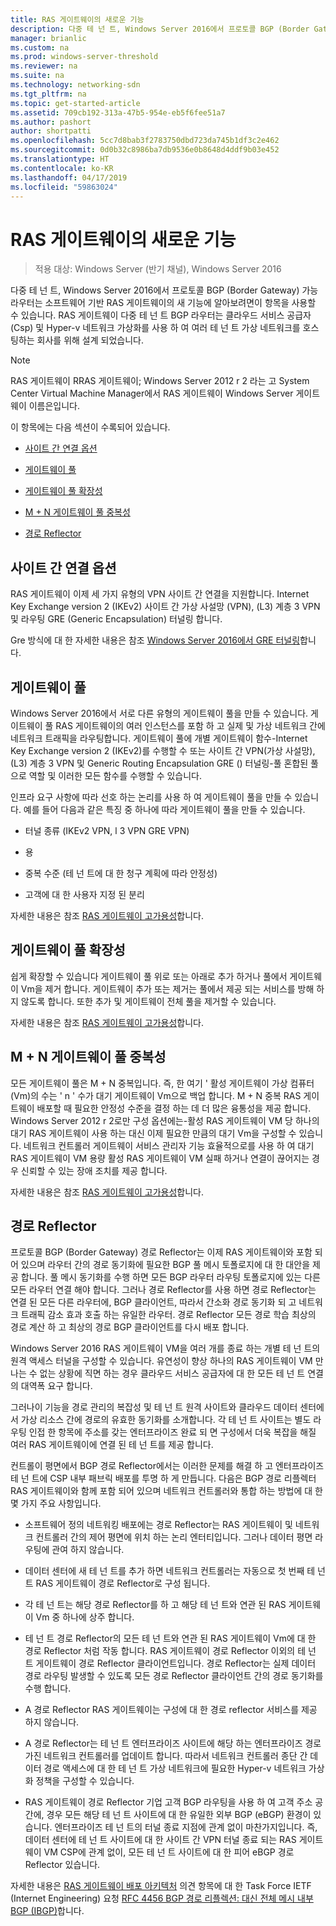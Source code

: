 ```yaml
---
title: RAS 게이트웨이의 새로운 기능
description: 다중 테 넌 트, Windows Server 2016에서 프로토콜 BGP (Border Gateway) 가능 라우터는 소프트웨어 기반 RAS 게이트웨이의 새 기능에 알아보려면이 항목을 사용할 수 있습니다.
manager: brianlic
ms.custom: na
ms.prod: windows-server-threshold
ms.reviewer: na
ms.suite: na
ms.technology: networking-sdn
ms.tgt_pltfrm: na
ms.topic: get-started-article
ms.assetid: 709cb192-313a-47b5-954e-eb5f6fee51a7
ms.author: pashort
author: shortpatti
ms.openlocfilehash: 5cc7d8bab3f2783750dbd723da745b1df3c2e462
ms.sourcegitcommit: 0d0b32c8986ba7db9536e0b8648d4ddf9b03e452
ms.translationtype: HT
ms.contentlocale: ko-KR
ms.lasthandoff: 04/17/2019
ms.locfileid: "59863024"
---
```

# <a name="whats-new-in-ras-gateway"></a>RAS 게이트웨이의 새로운 기능

>적용 대상: Windows Server (반기 채널), Windows Server 2016

다중 테 넌 트, Windows Server 2016에서 프로토콜 BGP (Border Gateway) 가능 라우터는 소프트웨어 기반 RAS 게이트웨이의 새 기능에 알아보려면이 항목을 사용할 수 있습니다. RAS 게이트웨이 다중 테 넌 트 BGP 라우터는 클라우드 서비스 공급자 (Csp) 및 Hyper-v 네트워크 가상화를 사용 하 여 여러 테 넌 트 가상 네트워크를 호스팅하는 회사를 위해 설계 되었습니다.  
  
> [!NOTE]  
> RAS 게이트웨이 RRAS 게이트웨이; Windows Server 2012 r 2 라는 고 System Center Virtual Machine Manager에서 RAS 게이트웨이 Windows Server 게이트웨이 이름은입니다.  
  
이 항목에는 다음 섹션이 수록되어 있습니다.  
  
-   [사이트 간 연결 옵션](#bkmk_s2s)  
  
-   [게이트웨이 풀](#bkmk_pools)  
  
-   [게이트웨이 풀 확장성](#bkmk_gps)  
  
-   [M + N 게이트웨이 풀 중복성](#bkmk_m)  
  
-   [경로 Reflector](#bkmk_rr)  
  
## <a name="bkmk_s2s"></a>사이트 간 연결 옵션  
RAS 게이트웨이 이제 세 가지 유형의 VPN 사이트 간 연결을 지원합니다.  Internet Key Exchange version 2 (IKEv2) 사이트 간 가상 사설망 (VPN), (L3) 계층 3 VPN 및 라우팅 GRE (Generic Encapsulation) 터널링 합니다.  
  
Gre 방식에 대 한 자세한 내용은 참조 [Windows Server 2016에서 GRE 터널링](../../../../remote/remote-access/ras-gateway/gre-tunneling-windows-server.md)합니다.  
  
## <a name="bkmk_pools"></a>게이트웨이 풀  
Windows Server 2016에서 서로 다른 유형의 게이트웨이 풀을 만들 수 있습니다. 게이트웨이 풀 RAS 게이트웨이의 여러 인스턴스를 포함 하 고 실제 및 가상 네트워크 간에 네트워크 트래픽을 라우팅합니다. 게이트웨이 풀에 개별 게이트웨이 함수-Internet Key Exchange version 2 (IKEv2)를 수행할 수 또는 사이트 간 VPN(가상 사설망), (L3) 계층 3 VPN 및 Generic Routing Encapsulation GRE () 터널링-풀 혼합된 풀으로 역할 및 이러한 모든 함수를 수행할 수 있습니다.  
  
인프라 요구 사항에 따라 선호 하는 논리를 사용 하 여 게이트웨이 풀을 만들 수 있습니다. 예를 들어 다음과 같은 특징 중 하나에 따라 게이트웨이 풀을 만들 수 있습니다.  
  
-   터널 종류 (IKEv2 VPN, l 3 VPN GRE VPN)  
  
-   용  
  
-   중복 수준 (테 넌 트에 대 한 청구 계획에 따라 안정성)  
  
-   고객에 대 한 사용자 지정 된 분리  
  
자세한 내용은 참조 [RAS 게이트웨이 고가용성](RAS-Gateway-High-Availability.md)합니다.  
  
## <a name="bkmk_gps"></a>게이트웨이 풀 확장성  
쉽게 확장할 수 있습니다 게이트웨이 풀 위로 또는 아래로 추가 하거나 풀에서 게이트웨이 Vm을 제거 합니다. 게이트웨이 추가 또는 제거는 풀에서 제공 되는 서비스를 방해 하지 않도록 합니다. 또한 추가 및 게이트웨이 전체 풀을 제거할 수 있습니다.  
  
자세한 내용은 참조 [RAS 게이트웨이 고가용성](RAS-Gateway-High-Availability.md)합니다.  
  
## <a name="bkmk_m"></a>M + N 게이트웨이 풀 중복성  
모든 게이트웨이 풀은 M + N 중복입니다. 즉, 한 여기 ' 활성 게이트웨이 가상 컴퓨터 (Vm)의 수는 ' n ' 수가 대기 게이트웨이 Vm으로 백업 합니다. M + N 중복 RAS 게이트웨이 배포할 때 필요한 안정성 수준을 결정 하는 데 더 많은 융통성을 제공 합니다. Windows Server 2012 r 2로만 구성 옵션에는-활성 RAS 게이트웨이 VM 당 하나의 대기 RAS 게이트웨이 사용 하는 대신 이제 필요한 만큼의 대기 Vm을 구성할 수 있습니다. 네트워크 컨트롤러 게이트웨이 서비스 관리자 기능 효율적으로를 사용 하 여 대기 RAS 게이트웨이 VM 용량 활성 RAS 게이트웨이 VM 실패 하거나 연결이 끊어지는 경우 신뢰할 수 있는 장애 조치를 제공 합니다.  
  
자세한 내용은 참조 [RAS 게이트웨이 고가용성](RAS-Gateway-High-Availability.md)합니다.  
  
## <a name="bkmk_rr"></a>경로 Reflector  
프로토콜 BGP (Border Gateway) 경로 Reflector는 이제 RAS 게이트웨이와 포함 되어 있으며 라우터 간의 경로 동기화에 필요한 BGP 풀 메시 토폴로지에 대 한 대안을 제공 합니다. 풀 메시 동기화를 수행 하면 모든 BGP 라우터 라우팅 토폴로지에 있는 다른 모든 라우터 연결 해야 합니다. 그러나 경로 Reflector를 사용 하면 경로 Reflector는 연결 된 모든 다른 라우터에, BGP 클라이언트, 따라서 간소화 경로 동기화 되 고 네트워크 트래픽 감소 효과 호출 하는 유일한 라우터. 경로 Reflector 모든 경로 학습 최상의 경로 계산 하 고 최상의 경로 BGP 클라이언트를 다시 배포 합니다.  
  
Windows Server 2016 RAS 게이트웨이 VM을 여러 개를 종료 하는 개별 테 넌 트의 원격 액세스 터널을 구성할 수 있습니다. 유연성이 향상 하나의 RAS 게이트웨이 VM 만나는 수 없는 상황에 직면 하는 경우 클라우드 서비스 공급자에 대 한 모든 테 넌 트 연결의 대역폭 요구 합니다.  
  
그러나이 기능을 경로 관리의 복잡성 및 테 넌 트 원격 사이트와 클라우드 데이터 센터에서 가상 리소스 간에 경로의 유효한 동기화를 소개합니다. 각 테 넌 트 사이트는 별도 라우팅 인접 한 항목에 주소를 갖는 엔터프라이즈 완료 되 면 구성에서 더욱 복잡을 해질 여러 RAS 게이트웨이에 연결 된 테 넌 트를 제공 합니다.  
  
컨트롤이 평면에서 BGP 경로 Reflector에서는 이러한 문제를 해결 하 고 엔터프라이즈 테 넌 트에 CSP 내부 패브릭 배포를 투명 하 게 만듭니다. 다음은 BGP 경로 리플렉터 RAS 게이트웨이와 함께 포함 되어 있으며 네트워크 컨트롤러와 통합 하는 방법에 대 한 몇 가지 주요 사항입니다.  
  
-   소프트웨어 정의 네트워킹 배포에는 경로 Reflector는 RAS 게이트웨이 및 네트워크 컨트롤러 간의 제어 평면에 위치 하는 논리 엔터티입니다. 그러나 데이터 평면 라우팅에 관여 하지 않습니다.  
  
-   데이터 센터에 새 테 넌 트를 추가 하면 네트워크 컨트롤러는 자동으로 첫 번째 테 넌 트 RAS 게이트웨이 경로 Reflector로 구성 됩니다.  
  
-   각 테 넌 트는 해당 경로 Reflector를 하 고 해당 테 넌 트와 연관 된 RAS 게이트웨이 Vm 중 하나에 상주 합니다.  
  
-   테 넌 트 경로 Reflector의 모든 테 넌 트와 연관 된 RAS 게이트웨이 Vm에 대 한 경로 Reflector 처럼 작동 합니다. RAS 게이트웨이 경로 Reflector 이외의 테 넌 트 게이트웨이 경로 Reflector 클라이언트입니다. 경로 Reflector는 실제 데이터 경로 라우팅 발생할 수 있도록 모든 경로 Reflector 클라이언트 간의 경로 동기화를 수행 합니다.  
  
-   A 경로 Reflector RAS 게이트웨이는 구성에 대 한 경로 reflector 서비스를 제공 하지 않습니다.  
  
-   A 경로 Reflector는 테 넌 트 엔터프라이즈 사이트에 해당 하는 엔터프라이즈 경로 가진 네트워크 컨트롤러를 업데이트 합니다. 따라서 네트워크 컨트롤러 종단 간 데이터 경로 액세스에 대 한 테 넌 트 가상 네트워크에 필요한 Hyper-v 네트워크 가상화 정책을 구성할 수 있습니다.  
  
-   RAS 게이트웨이 경로 Reflector 기업 고객 BGP 라우팅을 사용 하 여 고객 주소 공간에, 경우 모든 해당 테 넌 트 사이트에 대 한 유일한 외부 BGP (eBGP) 환경이 있습니다. 엔터프라이즈 테 넌 트의 터널 종료 지점에 관계 없이 마찬가지입니다. 즉, 데이터 센터에 테 넌 트 사이트에 대 한 사이트 간 VPN 터널 종료 되는 RAS 게이트웨이 VM CSP에 관계 없이, 모든 테 넌 트 사이트에 대 한 피어 eBGP 경로 Reflector 있습니다.  
  
자세한 내용은 [RAS 게이트웨이 배포 아키텍처](RAS-Gateway-Deployment-Architecture.md) 의견 항목에 대 한 Task Force IETF (Internet Engineering) 요청 [RFC 4456 BGP 경로 리플렉션: 대신 전체 메시 내부 BGP (IBGP)](https://tools.ietf.org/html/rfc4456)합니다.  
  

